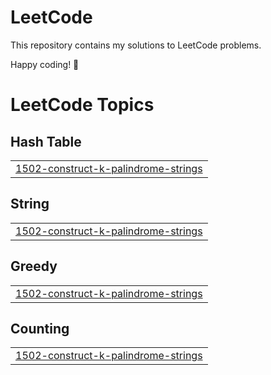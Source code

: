 # LeetCode

This repository contains my solutions to LeetCode problems.

 Happy coding! 🚀




<!---LeetCode Topics Start-->
# LeetCode Topics
## Hash Table
|  |
| ------- |
| [1502-construct-k-palindrome-strings](https://github.com/Dhrishita/Leetcode-solutions/tree/master/1502-construct-k-palindrome-strings) |
## String
|  |
| ------- |
| [1502-construct-k-palindrome-strings](https://github.com/Dhrishita/Leetcode-solutions/tree/master/1502-construct-k-palindrome-strings) |
## Greedy
|  |
| ------- |
| [1502-construct-k-palindrome-strings](https://github.com/Dhrishita/Leetcode-solutions/tree/master/1502-construct-k-palindrome-strings) |
## Counting
|  |
| ------- |
| [1502-construct-k-palindrome-strings](https://github.com/Dhrishita/Leetcode-solutions/tree/master/1502-construct-k-palindrome-strings) |
<!---LeetCode Topics End-->